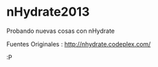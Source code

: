 nHydrate2013
============

Probando nuevas cosas con nHydrate 

Fuentes Originales : 
http://nhydrate.codeplex.com/

:P
